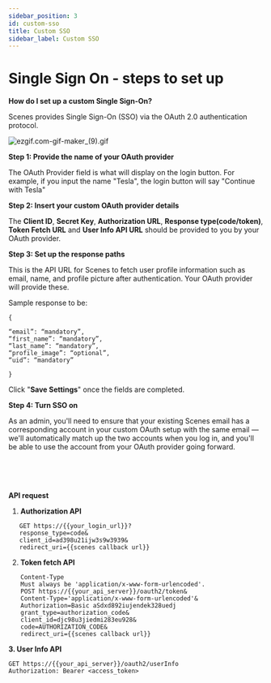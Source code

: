 ```yaml
---
sidebar_position: 3
id: custom-sso
title: Custom SSO
sidebar_label: Custom SSO
---
```


# Single Sign On - steps to set up

**How do I set up a custom Single Sign-On?**

Scenes provides Single Sign-On (SSO) via the OAuth 2.0 authentication protocol.

![ezgif.com-gif-maker_(9).gif](https://s3.us-west-2.amazonaws.com/secure.notion-static.com/5c2534d1-2cc2-45e6-8954-5dd30b36ea34/ezgif.com-gif-maker_%289%29.gif?X-Amz-Algorithm=AWS4-HMAC-SHA256&X-Amz-Content-Sha256=UNSIGNED-PAYLOAD&X-Amz-Credential=AKIAT73L2G45EIPT3X45%2F20220620%2Fus-west-2%2Fs3%2Faws4_request&X-Amz-Date=20220620T133928Z&X-Amz-Expires=86400&X-Amz-Signature=2c6c230370a5db79b37191424a54c3da77d4e79c57696b4c4e7666101021be46&X-Amz-SignedHeaders=host&response-content-disposition=filename%20%3D%22ezgif.com-gif-maker_%289%29.gif%22&x-id=GetObject)

**Step 1: Provide the name of your OAuth provider**

The OAuth Provider field is what will display on the login button. For example, if you input
the name "Tesla", the login button will say "Continue with Tesla"

**Step 2: Insert your custom OAuth provider details**

The **Client ID**, **Secret Key**, **Authorization URL**, **Response type(**code/token**)**, **Token Fetch
URL** and **User Info API URL** should be provided to you by your OAuth provider.

**Step 3: Set up the response paths**

This is the API URL for Scenes to fetch user profile information such as email, name, and
profile picture after authentication. Your OAuth provider will provide these.

Sample response to be:

```
{

“email”: “mandatory”,
“first_name”: “mandatory”,
“last_name”: “mandatory”,
“profile_image”: “optional”,
“uid”: “mandatory”

}
```

Click "**Save Settings**" once the fields are completed.

**Step 4: Turn SSO on**

As an admin, you'll need to ensure that your existing Scenes email has a corresponding
account in your custom OAuth setup with the same email — we'll automatically match up the
two accounts when you log in, and you'll be able to use the account from your OAuth
provider going forward.

<br/>
<br/>
<br/>

**API request**

1. **Authorization API**

```
   GET https://{{your_login_url}}?
   response_type=code&
   client_id=ad398u21ijw3s9w3939&
   redirect_uri={{scenes callback url}}
```

2. **Token fetch API**

   ```
   Content-Type
   Must always be 'application/x-www-form-urlencoded'.
   POST https://{{your_api_server}}/oauth2/token&
   Content-Type='application/x-www-form-urlencoded'&
   Authorization=Basic aSdxd892iujendek328uedj
   grant_type=authorization_code&
   client_id=djc98u3jiedmi283eu928&
   code=AUTHORIZATION_CODE&
   redirect_uri={{scenes callback url}}
   ```

**3. User Info API**

```
GET https://{{your_api_server}}/oauth2/userInfo
Authorization: Bearer <access_token>
```
